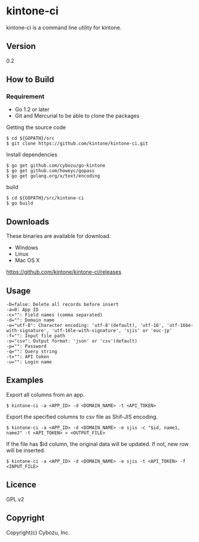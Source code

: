 kintone-ci
==========

kintone-ci is a command line utility for kintone.

## Version

0.2

## How to Build

### Requirement

- Go 1.2 or later
- Git and Mercurial to be able to clone the packages

Getting the source code

    $ cd ${GOPATH}/src
    $ git clone https://github.com/kintone/kintone-ci.git

Install dependencies

    $ go get github.com/cybozu/go-kintone
    $ go get github.com/howeyc/gopass
    $ go get golang.org/x/text/encoding

build

    $ cd ${GOPATH}/src/kintone-ci
    $ go build

## Downloads

These binaries are available for download.

- Windows
- Linux
- Mac OS X

https://github.com/kintone/kintone-ci/releases

## Usage

    -D=false: Delete all records before insert
    -a=0: App ID
    -c="": Field names (comma separated)
    -d="": Domain name
    -e="utf-8": Character encoding: 'utf-8'(default), 'utf-16', 'utf-16be-with-signature', 'utf-16le-with-signature', 'sjis' or 'euc-jp'
    -f="": Input file path
    -o="csv": Output format: 'json' or 'csv'(default)
    -p="": Password
    -q="": Query string
    -t="": API token
    -u="": Login name
    
## Examples

Export all columns from an app.

    $ kintone-ci -a <APP_ID> -d <DOMAIN_NAME> -t <API_TOKEN>

Export the specified columns to csv file as Shif-JIS encoding.

    $ kintone-ci -a <APP_ID> -d <DOMAIN_NAME> -e sjis -c "$id, name1, name2" -t <API_TOKEN> > <OUTPUT_FILE>

If the file has $id column, the original data will be updated. If not, new row will be inserted.

    $ kintone-ci -a <APP_ID> -d <DOMAIN_NAME> -e sjis -t <API_TOKEN> -f <INPUT_FILE>

## Licence

GPL v2

## Copyright

Copyright(c) Cybozu, Inc.
